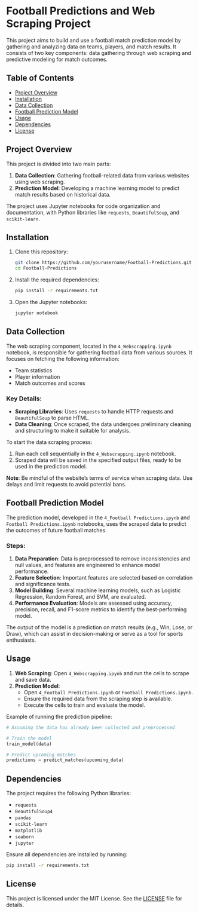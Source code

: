 
# Football Predictions and Web Scraping Project

This project aims to build and use a football match prediction model by gathering and analyzing data on teams, players, and match results. It consists of two key components: data gathering through web scraping and predictive modeling for match outcomes. 

## Table of Contents
- [Project Overview](#project-overview)
- [Installation](#installation)
- [Data Collection](#data-collection)
- [Football Prediction Model](#football-prediction-model)
- [Usage](#usage)
- [Dependencies](#dependencies)
- [License](#license)

## Project Overview

This project is divided into two main parts:
1. **Data Collection**: Gathering football-related data from various websites using web scraping.
2. **Prediction Model**: Developing a machine learning model to predict match results based on historical data.

The project uses Jupyter notebooks for code organization and documentation, with Python libraries like `requests`, `BeautifulSoup`, and `scikit-learn`.

## Installation

1. Clone this repository:
   ```bash
   git clone https://github.com/yourusername/Football-Predictions.git
   cd Football-Predictions
   ```

2. Install the required dependencies:
   ```bash
   pip install -r requirements.txt
   ```

3. Open the Jupyter notebooks:
   ```bash
   jupyter notebook
   ```
   
## Data Collection

The web scraping component, located in the `4_Webscrapping.ipynb` notebook, is responsible for gathering football data from various sources. It focuses on fetching the following information:
- Team statistics
- Player information
- Match outcomes and scores

### Key Details:
- **Scraping Libraries**: Uses `requests` to handle HTTP requests and `BeautifulSoup` to parse HTML.
- **Data Cleaning**: Once scraped, the data undergoes preliminary cleaning and structuring to make it suitable for analysis.

To start the data scraping process:
1. Run each cell sequentially in the `4_Webscrapping.ipynb` notebook.
2. Scraped data will be saved in the specified output files, ready to be used in the prediction model.

**Note**: Be mindful of the website’s terms of service when scraping data. Use delays and limit requests to avoid potential bans.

## Football Prediction Model

The prediction model, developed in the `4_Football Predictions.ipynb` and `Football Predictions.ipynb` notebooks, uses the scraped data to predict the outcomes of future football matches.

### Steps:
1. **Data Preparation**: Data is preprocessed to remove inconsistencies and null values, and features are engineered to enhance model performance.
2. **Feature Selection**: Important features are selected based on correlation and significance tests.
3. **Model Building**: Several machine learning models, such as Logistic Regression, Random Forest, and SVM, are evaluated.
4. **Performance Evaluation**: Models are assessed using accuracy, precision, recall, and F1-score metrics to identify the best-performing model.

The output of the model is a prediction on match results (e.g., Win, Lose, or Draw), which can assist in decision-making or serve as a tool for sports enthusiasts.

## Usage

1. **Web Scraping**: Open `4_Webscrapping.ipynb` and run the cells to scrape and save data.
2. **Prediction Model**: 
   - Open `4_Football Predictions.ipynb` or `Football Predictions.ipynb`.
   - Ensure the required data from the scraping step is available.
   - Execute the cells to train and evaluate the model.

Example of running the prediction pipeline:

```python
# Assuming the data has already been collected and preprocessed

# Train the model
train_model(data)

# Predict upcoming matches
predictions = predict_matches(upcoming_data)
```

## Dependencies

The project requires the following Python libraries:
- `requests`
- `BeautifulSoup4`
- `pandas`
- `scikit-learn`
- `matplotlib`
- `seaborn`
- `jupyter`

Ensure all dependencies are installed by running:
```bash
pip install -r requirements.txt
```

## License

This project is licensed under the MIT License. See the [LICENSE](LICENSE) file for details.

